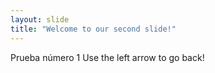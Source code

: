 ```yaml
---
layout: slide
title: "Welcome to our second slide!"
---
```

Prueba número 1
Use the left arrow to go back!
